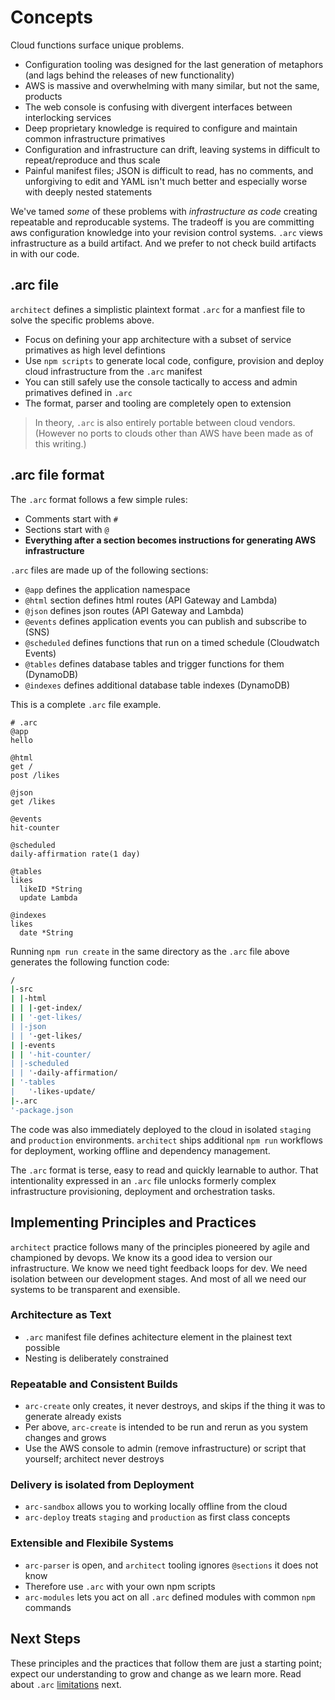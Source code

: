 # Concepts

Cloud functions surface unique problems.

- Configuration tooling was designed for the last generation of metaphors (and lags behind the releases of new functionality)
- AWS is massive and overwhelming with many similar, but not the same, products
- The web console is confusing with divergent interfaces between interlocking services
- Deep proprietary knowledge is required to configure and maintain common infrastructure primatives
- Configuration and infrastructure can drift, leaving systems in difficult to repeat/reproduce and thus scale
- Painful manifest files; JSON is difficult to read, has no comments, and unforgiving to edit and YAML isn't much better and especially worse with deeply nested statements

We've tamed _some_ of these problems with _infrastructure as code_ creating repeatable and reproducable systems. The tradeoff is you are committing aws configuration knowledge into your revision control systems. `.arc` views infrastructure as a build artifact. And we prefer to not check build artifacts in with our code.

## .arc file

`architect` defines a simplistic plaintext format `.arc` for a manfiest file to solve the specific problems above.

- Focus on defining your app architecture with a subset of service primatives as high level defintions
- Use `npm scripts` to  generate local code, configure, provision and deploy cloud infrastructure from the `.arc` manifest
- You can still safely use the console tactically to access and admin primatives defined in `.arc`
- The format, parser and tooling are completely open to extension

> In theory, `.arc` is also entirely portable between cloud vendors. (However no ports to clouds other than AWS have been made as of this writing.)

## .arc file format

The `.arc` format follows a few simple rules:

- Comments start with `#`
- Sections start with `@`
- **Everything after a section becomes instructions for generating AWS infrastructure**

`.arc` files are made up of the following sections: 

- `@app` defines the application namespace
- `@html` section defines html routes (API Gateway and Lambda)
- `@json`  defines json routes (API Gateway and Lambda)
- `@events` defines application events you can publish and subscribe to (SNS)
- `@scheduled` defines functions that run on a timed schedule (Cloudwatch Events)
- `@tables` defines database tables and trigger functions for them (DynamoDB)
- `@indexes` defines additional database table indexes (DynamoDB)

This is a complete `.arc` file example. 

```arc
# .arc
@app
hello

@html
get /
post /likes

@json
get /likes

@events
hit-counter

@scheduled
daily-affirmation rate(1 day)

@tables
likes
  likeID *String
  update Lambda

@indexes
likes
  date *String
```

Running `npm run create` in the same directory as the `.arc` file above generates the following function code:

```bash
/
|-src
| |-html
| | |-get-index/
| | '-get-likes/
| |-json
| | '-get-likes/
| |-events
| | '-hit-counter/
| |-scheduled
| | '-daily-affirmation/
| '-tables
|   '-likes-update/
|-.arc
'-package.json
```

The code was also immediately deployed to the cloud in isolated `staging` and `production` environments. `architect` ships additional `npm run` workflows for deployment, working offline and dependency management.

The `.arc` format is terse, easy to read and quickly learnable to author. That intentionality expressed in an `.arc` file unlocks formerly complex infrastructure provisioning, deployment and orchestration tasks.

## Implementing Principles and Practices

`architect` practice follows many of the principles pioneered by agile and championed by devops.  We know its a good idea to version our infrastructure. We know we need tight feedback loops for dev. We need isolation between our development stages. And most of all we need our systems to be transparent and exensible.

### Architecture as Text

- `.arc` manifest file defines achitecture element in the plainest text possible
- Nesting is deliberately constrained

### Repeatable and Consistent Builds

- `arc-create` only creates, it never destroys, and skips if the thing it was to generate already exists
- Per above, `arc-create` is intended to be run and rerun as you system changes and grows
- Use the AWS console to admin (remove infrastructure) or script that yourself; architect never destroys

### Delivery is isolated from Deployment

- `arc-sandbox` allows you to working locally offline from the cloud 
- `arc-deploy` treats `staging` and `production` as first class concepts

### Extensible and Flexibile Systems

- `arc-parser` is open, and `architect` tooling ignores `@sections` it does not know
- Therefore use `.arc` with your own npm scripts
- `arc-modules` lets you act on all `.arc` defined modules with common `npm` commands

## Next Steps

These principles and the practices that follow them are just a starting point; expect our understanding to grow and change as we learn more. Read about `.arc` [limitations](/intro/limits) next. 

